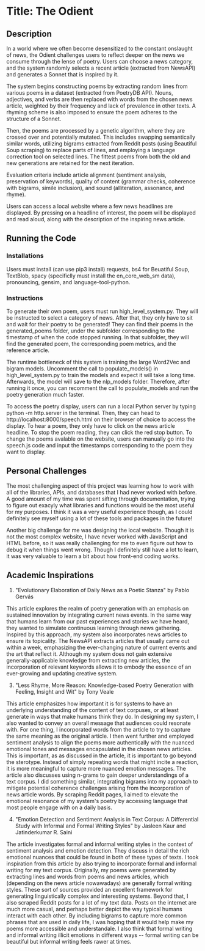 # Title: The Odient

## Description 
In a world where we often become desensitized to the constant onslaught of news, the Odient challenges users to reflect deeper on the news we consume through the lense of poetry. Users can choose a news category, and the system randomly selects a recent article (extracted from NewsAPI) and generates a Sonnet that is inspired by it. 

The system begins constructing poems by extracting random lines from various poems in a dataset (extracted from PoetryDB API). Nouns, adjectives, and verbs are then replaced with words from the chosen news article, weighted by their frequency and lack of prevalence in other texts. A rhyming scheme is also imposed to ensure the poem adheres to the structure of a Sonnet.

Then, the poems are processed by a genetic algorithm, where they are crossed over and potentially mutated. This includes swapping semantically similar words, utilizing bigrams extracted from Reddit posts (using Beautiful Soup scraping) to replace parts of lines, and employing a language correction tool on selected lines. The fittest poems from both the old and new generations are retained for the next iteration.

Evaluation criteria include article alignment (sentiment analysis, preservation of keywords), quality of content (grammar checks, coherence with bigrams, simile inclusion), and sound (alliteration, assonance, and rhyme).

Users can access a local website where a few news headlines are displayed. By pressing on a headline of
interest, the poem will be displayed and read aloud, along with the description of the inspiring news article.

## Running the Code
### Installations
Users must install (can use pip3 install) requests, bs4 for Beuatiful Soup, TextBlob, spacy (specificlly must install the en_core_web_sm data), pronouncing, gensim, and language-tool-python.

### Instructions
To generate their own poem, users must run high_level_system.py. They will
be instructed to select a category of news. After that, they only have to sit and wait for their poetry to be 
generated! They can find their poems in the generated_poems folder, under the subfolder corresponding to the timestamp
of when the code stopped running. In that subfolder, they will find the generated poem, the corresponding poem
metrics, and the reference article.

The runtime bottleneck of this system is training the large Word2Vec and bigram models. Uncomment the call to populate_models() in high_level_system.py to train the models and expect it will take a long time. Afterwards, the model
will save to the nlp_models folder. Therefore, after running it once, you can recomment the call to populate_models and
run the poetry generation much faster.

To access the poetry display, users can run a local Python server by typing python -m http.server in the terminal.
Then, they can head to http://localhost:8000/speech.html on their browser of choice to access the display. To hear
a poem, they only have to click on the news article headline. To stop the poem reading, they can click the red stop
button. To change the poems avalable on the website, users can manually go into the speech.js code and input the 
timestamps corresponding to the poem they want to display.

## Personal Challenges
The most challenging aspect of this project was learning how to work with all of the libraries, APIs, and databases that I had never worked with before. A good amount of my time was spent sifting through documentation, trying to figure out exacyly what libraries and functions would be the most useful for my purposes. I think it was a very useful experience though, as I could definitely see myself using a lot of these tools and packages in the future!

Another big challenge for me was designing the local website. Though it is not the most complex website, I have never worked with JavaScript and HTML before, so it was really challenging for me to even figure out how to debug it when things went wrong. Though I definitely still have a lot to learn, it was very valuable to learn a bit about how front-end coding works.

## Academic Inspirations
1. "Evolutionary Elaboration of Daily News as a Poetic Stanza" by Pablo Gervás

This article explores the realm of poetry generation with an emphasis on sustained innovation by integrating current news events. In the same way that humans learn from our past experiences and stories we have heard, they wanted to simulate continuous learning through news gathering. Inspired by this approach, my system also incorporates news articles to ensure its topicality. The NewsAPI extracts articles that usually came out within a week, emphasizing the ever-changing nature of current events and the art that reflect it. Although my system does not gain extensive generally-applicable knowledge from extracting new articles, the incorporation of relevant keywords allows it to embody the essence of an ever-growing and updating creative system. 

3. "Less Rhyme, More Reason: Knowledge-based Poetry Generation with Feeling, Insight and Wit" by Tony Veale

This article emphasizes how important it is for systems to have an underlying understanding of the content of text corpuses, or at least generate in ways that make humans think they do. In designing my system, I also wanted to convey an overall message that audiences could resonate with. For one thing, I incorporated words from the article to try to capture the same meaning as the original article. I then went further and employed sentiment analysis to align the poems more authentically with the nuanced emotional tones and messages encapsulated in the chosen news articles. This is important, as as discussed in the article, it is important to go beyond the sterotype. Instead of simply repeating words that might incite a reaction, it is more meaningful to capture more nuanced emotion messages. The article also discusses using n-grams to gain deeper understandings of a text corpus. I did something similar, integrating bigrams into my approach to mitigate potential coherence challenges arising from the incorporation of news article words. By scraping Reddit pages, I aimed to elevate the emotional resonance of my system's poetry by accessing language that most people engage with on a daily basis.

4. "Emotion Detection and Sentiment Analysis in Text Corpus: A Differential Study with Informal and Formal Writing Styles" by Jasleen Kaur and Jatinderkumar R. Saini 

The article investigates formal and informal writing styles in the context of sentiment analysis and emotion detection. They discuss in detail the rich emotional nuances that could be found in both of these types of texts. I took inspiration from this article by also trying to incorporate formal and informal writing for my text corpus. Originally, my poems were generated by extracting lines and words from poems and news articles, which (depending on the news article nowawadays) are generally formal writing styles. These sort of sources provided an excellent framework for generating linguistically complex and interesting systems. Beyond that, I also scraped Reddit posts for a lot of my text data. Posts on the internet are much more casual, and perhaps better depict the way typical humans interact with each other. By including bigrams to capture more common phrases that are used in daily life, I was hoping that it would help make my poems more accessible and understandale. I also think that formal writing and informal writing illicit emotions in different ways -- formal writing can be beautiful but informal writing feels rawer at times.



